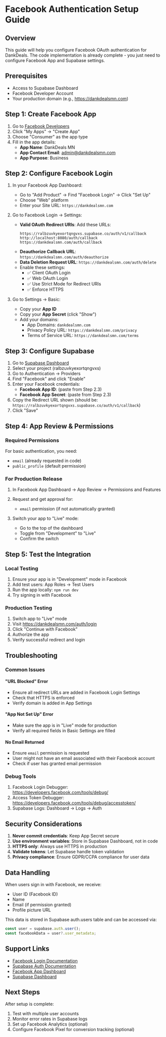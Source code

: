 # Facebook Authentication Setup Guide

## Overview

This guide will help you configure Facebook OAuth authentication for DankDeals. The code implementation is already complete - you just need to configure Facebook App and Supabase settings.

## Prerequisites

- Access to Supabase Dashboard
- Facebook Developer Account
- Your production domain (e.g., https://dankdealsmn.com)

## Step 1: Create Facebook App

1. Go to [Facebook Developers](https://developers.facebook.com/)
2. Click "My Apps" → "Create App"
3. Choose "Consumer" as the app type
4. Fill in the app details:
   - **App Name**: DankDeals MN
   - **App Contact Email**: admin@dankdealsmn.com
   - **App Purpose**: Business

## Step 2: Configure Facebook Login

1. In your Facebook App Dashboard:
   - Go to "Add Product" → Find "Facebook Login" → Click "Set Up"
   - Choose "Web" platform
   - Enter your Site URL: `https://dankdealsmn.com`

2. Go to Facebook Login → Settings:
   - **Valid OAuth Redirect URIs**: Add these URLs:
     ```
     https://ralbzuvkyexortqngvxs.supabase.co/auth/v1/callback
     http://localhost:8080/auth/callback
     https://dankdealsmn.com/auth/callback
     ```
   - **Deauthorize Callback URL**: `https://dankdealsmn.com/auth/deauthorize`
   - **Data Deletion Request URL**: `https://dankdealsmn.com/auth/delete`
   - Enable these settings:
     - ✅ Client OAuth Login
     - ✅ Web OAuth Login
     - ✅ Use Strict Mode for Redirect URIs
     - ✅ Enforce HTTPS

3. Go to Settings → Basic:
   - Copy your **App ID**
   - Copy your **App Secret** (click "Show")
   - Add your domains:
     - App Domains: `dankdealsmn.com`
     - Privacy Policy URL: `https://dankdealsmn.com/privacy`
     - Terms of Service URL: `https://dankdealsmn.com/terms`

## Step 3: Configure Supabase

1. Go to [Supabase Dashboard](https://app.supabase.com)
2. Select your project (ralbzuvkyexortqngvxs)
3. Go to Authentication → Providers
4. Find "Facebook" and click "Enable"
5. Enter your Facebook credentials:
   - **Facebook App ID**: (paste from Step 2.3)
   - **Facebook App Secret**: (paste from Step 2.3)
6. Copy the Redirect URL shown (should be: `https://ralbzuvkyexortqngvxs.supabase.co/auth/v1/callback`)
7. Click "Save"

## Step 4: App Review & Permissions

### Required Permissions

For basic authentication, you need:

- `email` (already requested in code)
- `public_profile` (default permission)

### For Production Release

1. In Facebook App Dashboard → App Review → Permissions and Features
2. Request and get approval for:
   - `email` permission (if not automatically granted)

3. Switch your app to "Live" mode:
   - Go to the top of the dashboard
   - Toggle from "Development" to "Live"
   - Confirm the switch

## Step 5: Test the Integration

### Local Testing

1. Ensure your app is in "Development" mode in Facebook
2. Add test users: App Roles → Test Users
3. Run the app locally: `npm run dev`
4. Try signing in with Facebook

### Production Testing

1. Switch app to "Live" mode
2. Visit https://dankdealsmn.com/auth/login
3. Click "Continue with Facebook"
4. Authorize the app
5. Verify successful redirect and login

## Troubleshooting

### Common Issues

#### "URL Blocked" Error

- Ensure all redirect URLs are added in Facebook Login Settings
- Check that HTTPS is enforced
- Verify domain is added in App Settings

#### "App Not Set Up" Error

- Make sure the app is in "Live" mode for production
- Verify all required fields in Basic Settings are filled

#### No Email Returned

- Ensure `email` permission is requested
- User might not have an email associated with their Facebook account
- Check if user has granted email permission

### Debug Tools

1. Facebook Login Debugger: https://developers.facebook.com/tools/debug/
2. Access Token Debugger: https://developers.facebook.com/tools/debug/accesstoken/
3. Supabase Logs: Dashboard → Logs → Auth

## Security Considerations

1. **Never commit credentials**: Keep App Secret secure
2. **Use environment variables**: Store in Supabase Dashboard, not in code
3. **HTTPS only**: Always use HTTPS in production
4. **Validate tokens**: Let Supabase handle token validation
5. **Privacy compliance**: Ensure GDPR/CCPA compliance for user data

## Data Handling

When users sign in with Facebook, we receive:

- User ID (Facebook ID)
- Name
- Email (if permission granted)
- Profile picture URL

This data is stored in Supabase auth.users table and can be accessed via:

```javascript
const user = supabase.auth.user();
const facebookData = user?.user_metadata;
```

## Support Links

- [Facebook Login Documentation](https://developers.facebook.com/docs/facebook-login/web)
- [Supabase Auth Documentation](https://supabase.com/docs/guides/auth/social-login/auth-facebook)
- [Facebook App Dashboard](https://developers.facebook.com/apps/)
- [Supabase Dashboard](https://app.supabase.com)

## Next Steps

After setup is complete:

1. Test with multiple user accounts
2. Monitor error rates in Supabase logs
3. Set up Facebook Analytics (optional)
4. Configure Facebook Pixel for conversion tracking (optional)
